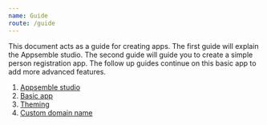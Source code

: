 ```yaml
---
name: Guide
route: /guide
---
```


This document acts as a guide for creating apps. The first guide will explain the Appsemble studio.
The second guide will guide you to create a simple person registration app. The follow up guides
continue on this basic app to add more advanced features.

1. [Appsemble studio](studio)
2. [Basic app](basic-app)
3. [Theming](theming)
4. [Custom domain name](dns)
